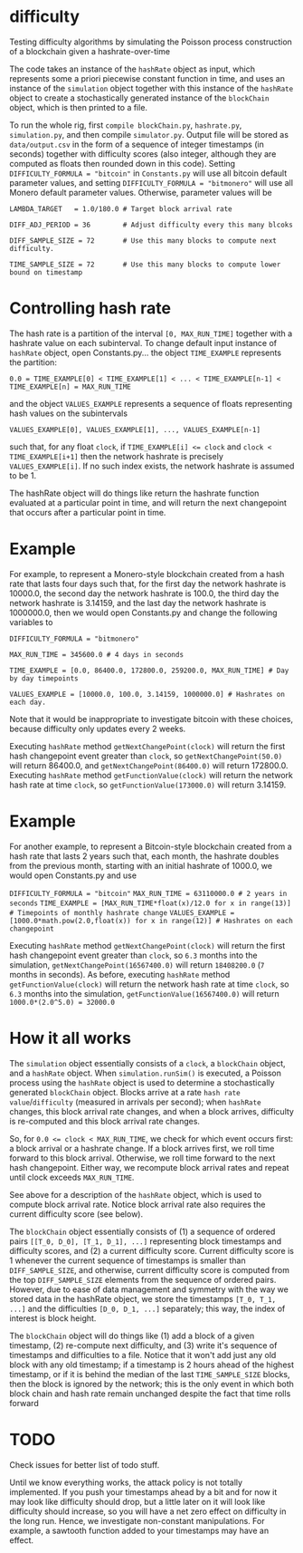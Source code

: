 # difficulty

Testing difficulty algorithms by simulating the Poisson process construction of a blockchain given a hashrate-over-time

The code takes an instance of the `hashRate` object as input, which represents some a priori piecewise constant function in time, and uses an instance of the `simulation` object together with this instance of the `hashRate` object to create a stochastically generated instance of the `blockChain` object, which is then printed to a file.

To run the whole rig, first `compile blockChain.py`, `hashrate.py`, `simulation.py`, and then compile `simulator.py`. Output file will be stored as `data/output.csv` in the form of a sequence of integer timestamps (in seconds) together with difficulty scores (also integer, although they are computed as floats then rounded down in this code). Setting `DIFFICULTY_FORMULA = "bitcoin"` in `Constants.py` will use all bitcoin default parameter values, and setting `DIFFICULTY_FORMULA = "bitmonero"` will use all Monero default parameter values. Otherwise, parameter values will be

`LAMBDA_TARGET   = 1.0/180.0 # Target block arrival rate`

`DIFF_ADJ_PERIOD = 36        # Adjust difficulty every this many blcoks`

`DIFF_SAMPLE_SIZE = 72       # Use this many blocks to compute next difficulty.`

`TIME_SAMPLE_SIZE = 72       # Use this many blocks to compute lower bound on timestamp`

# Controlling hash rate

The hash rate is a partition of the interval `[0, MAX_RUN_TIME]` together with a hashrate value on each subinterval. To change default input instance of `hashRate` object, open Constants.py... the object `TIME_EXAMPLE` represents the partition:

`0.0 = TIME_EXAMPLE[0] < TIME_EXAMPLE[1] < ... < TIME_EXAMPLE[n-1] < TIME_EXAMPLE[n] = MAX_RUN_TIME`

and the object `VALUES_EXAMPLE` represents a sequence of floats representing hash values on the subintervals

`VALUES_EXAMPLE[0], VALUES_EXAMPLE[1], ..., VALUES_EXAMPLE[n-1]`

such that, for any float `clock`, if `TIME_EXAMPLE[i] <= clock` and `clock < TIME_EXAMPLE[i+1]` then the network hashrate is precisely `VALUES_EXAMPLE[i]`. If no such index exists, the network hashrate is assumed to be 1.

The hashRate object will do things like return the hashrate function evaluated at a particular point in time, and will return the next changepoint that occurs after a particular point in time.

# Example

For example, to represent a Monero-style blockchain created from a hash rate that lasts four days such that, for the first day the network hashrate is 10000.0, the second day the network hashrate is 100.0, the third day the network hashrate is 3.14159, and the last day the network hashrate is 1000000.0, then we would open Constants.py and change the following variables to

`DIFFICULTY_FORMULA = "bitmonero"`

`MAX_RUN_TIME = 345600.0 # 4 days in seconds`

`TIME_EXAMPLE = [0.0, 86400.0, 172800.0, 259200.0, MAX_RUN_TIME] # Day by day timepoints`

`VALUES_EXAMPLE = [10000.0, 100.0, 3.14159, 1000000.0] # Hashrates on each day.`

Note that it would be inappropriate to investigate bitcoin with these choices, because difficulty only updates every 2 weeks. 

Executing `hashRate` method `getNextChangePoint(clock)` will return the first hash changepoint event greater than `clock`, so `getNextChangePoint(50.0)` will return 86400.0, and `getNextChangePoint(86400.0)` will return 172800.0. Executing `hashRate` method `getFunctionValue(clock)` will return the network hash rate at time `clock`, so `getFunctionValue(173000.0)` will return 3.14159.

# Example

For another example, to represent a Bitcoin-style blockchain created from a hash rate that lasts 2 years such that, each month, the hashrate doubles from the previous month, starting with an initial hashrate of 1000.0, we would open Constants.py and use

`DIFFICULTY_FORMULA = "bitcoin"`
`MAX_RUN_TIME = 63110000.0 # 2 years in seconds`
`TIME_EXAMPLE = [MAX_RUN_TIME*float(x)/12.0 for x in range(13)] # Timepoints of monthly hashrate change`
`VALUES_EXAMPLE = [1000.0*math.pow(2.0,float(x)) for x in range(12)] # Hashrates on each changepoint`

Executing `hashRate` method `getNextChangePoint(clock)` will return the first hash changepoint event greater than `clock`, so `6.3` months into the simulation, `getNextChangePoint(16567400.0)` will return  `18408200.0` (`7` months in seconds). As before, executing `hashRate` method `getFunctionValue(clock)` will return the network hash rate at time `clock`, so `6.3` months into the simulation, `getFunctionValue(16567400.0)` will return `1000.0*(2.0^5.0) = 32000.0`

# How it all works 

The `simulation` object essentially consists of a `clock`, a `blockChain` object, and a `hashRate` object. When `simulation.runSim()` is executed, a Poisson process using the `hashRate` object is used to determine a stochastically generated `blockChain` object. Blocks arrive at a rate `hash rate value`/`difficulty` (measured in arrivals per second); when `hashRate` changes, this block arrival rate changes, and when a block arrives, difficulty is re-computed and this block arrival rate changes. 

So, for `0.0 <= clock < MAX_RUN_TIME`, we check for which event occurs first: a block arrival or a hashrate change. If a block arrives first, we roll time forward to this block arrival. Otherwise, we roll time forward to the next hash changepoint. Either way, we recompute block arrival rates and repeat until clock exceeds `MAX_RUN_TIME`.

See above for a description of the `hashRate` object, which is used to compute block arrival rate. Notice block arrival rate also requires the current difficulty score (see below).

The `blockChain` object essentially consists of (1) a sequence of ordered pairs `[[T_0, D_0], [T_1, D_1], ...]` representing block timestamps and difficulty scores, and (2) a current difficulty score. Current difficulty score is 1 whenever the current sequence of timestamps is smaller than `DIFF_SAMPLE_SIZE`, and otherwise, current difficulty score is computed from the top `DIFF_SAMPLE_SIZE` elements from the sequence of ordered pairs. However, due to ease of data management and symmetry with the way we stored data in the hashRate object, we store the timestamps `[T_0, T_1, ...]` and the difficulties `[D_0, D_1, ...]` separately; this way, the index of interest is block height.

The `blockChain` object will do things like (1) add a block of a given timestamp, (2) re-compute next difficulty, and (3) write it's sequence of timestamps and difficulties to a file. Notice that it won't add just any old block with any old timestamp; if a timestamp is 2 hours ahead of the highest timestamp, or if it is behind the median of the last `TIME_SAMPLE_SIZE` blocks, then the block is ignored by the network; this is the only event in which both block chain and hash rate remain unchanged despite the fact that time rolls forward

# TODO 

Check issues for better list of todo stuff.

Until we know everything works, the attack policy is not totally implemented. If you push your timestamps ahead by a bit and for now it may look like difficulty should drop, but a little later on it will look like difficulty should increase, so you will have a net zero effect on difficulty in the long run.  Hence, we investigate non-constant manipulations. For example, a sawtooth function added to your timestamps may have an effect.


